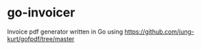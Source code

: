 # go-invoicer
Invoice pdf generator written in Go using https://github.com/jung-kurt/gofpdf/tree/master
